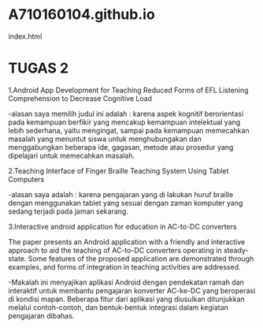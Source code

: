 # A710160104.github.io
index.html
<html>
<body>

<h1>TUGAS 2</h1>
<p>1.Android App Development for Teaching Reduced Forms of EFL Listening Comprehension to Decrease Cognitive Load </p>
-alasan saya memilih judul ini adalah : karena  aspek kognitif berorientasi pada kemampuan berfikir yang mencakup kemampuan intelektual yang lebih sederhana, yaitu mengingat, sampai pada kemampuan memecahkan masalah yang menuntut siswa untuk menghubungakan dan menggabungkan beberapa ide, gagasan, metode atau prosedur yang dipelajari untuk memecahkan masalah. <p>
2.Teaching Interface of Finger Braille Teaching System Using Tablet Computers <p>
-alasan saya adalah : karena pengajaran yang di lakukan huruf braille dengan menggunakan tablet yang sesuai dengan zaman komputer yang sedang terjadi pada jaman sekarang. </p>
3.Interactive android application for education in AC-to-DC converters <p>
The paper presents an Android application with a friendly and interactive approach to aid the teaching of AC-to-DC converters operating in steady-state. Some features of the proposed application are demonstrated through examples, and forms of integration in teaching activities are addressed. <p>
-Makalah ini menyajikan aplikasi Android dengan pendekatan ramah dan interaktif untuk membantu pengajaran konverter AC-ke-DC yang beroperasi di kondisi mapan. Beberapa fitur dari aplikasi yang diusulkan ditunjukkan melalui contoh-contoh, dan bentuk-bentuk integrasi dalam kegiatan pengajaran dibahas. <p>
</body>
</html>
